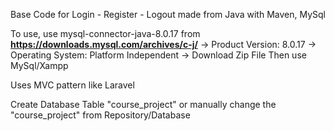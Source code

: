 Base Code for Login - Register - Logout made from Java with Maven, MySql

To use, use mysql-connector-java-8.0.17 from <b>https://downloads.mysql.com/archives/c-j/</b> -> Product Version: 8.0.17 -> Operating System: Platform Independent -> Download Zip File
Then use MySql/Xampp

Uses MVC pattern like Laravel

Create Database Table "course_project" or manually change the "course_project" from Repository/Database
